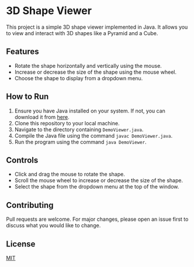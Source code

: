 # 3D Shape Viewer

This project is a simple 3D shape viewer implemented in Java. It allows you to view and interact with 3D shapes like a Pyramid and a Cube.

## Features

- Rotate the shape horizontally and vertically using the mouse.
- Increase or decrease the size of the shape using the mouse wheel.
- Choose the shape to display from a dropdown menu.

## How to Run

1. Ensure you have Java installed on your system. If not, you can download it from [here](https://www.oracle.com/java/technologies/downloads/).
2. Clone this repository to your local machine.
3. Navigate to the directory containing `DemoViewer.java`.
4. Compile the Java file using the command `javac DemoViewer.java`.
5. Run the program using the command `java DemoViewer`.

## Controls

- Click and drag the mouse to rotate the shape.
- Scroll the mouse wheel to increase or decrease the size of the shape.
- Select the shape from the dropdown menu at the top of the window.

## Contributing

Pull requests are welcome. For major changes, please open an issue first to discuss what you would like to change.

## License

[MIT](https://choosealicense.com/licenses/mit/)